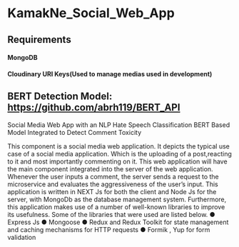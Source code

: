 # KamakNe_Social_Web_App
## Requirements

#### MongoDB
#### Cloudinary URI Keys(Used to manage medias used in development)

## BERT Detection Model: https://github.com/abrh119/BERT_API
Social Media Web App with an NLP Hate Speech Classification BERT Based Model Integrated to Detect Comment Toxicity

This component is a social media web application. It depicts the typical use case of a social media application. Which is the uploading of a post,reacting to it and
most importantly commenting on it. This web application will have the main component
integrated into the server of the web application. Whenever the user inputs a comment,
the server sends a request to the microservice and evaluates the aggressiveness of the
user’s input.
This application is written in NEXT Js for both the client and Node Js for the server, with
MongoDb as the database management system. Furthermore, this application makes use
of a number of well-known libraries to improve its usefulness. Some of the libraries that
were used are listed below.
● Express Js
● Mongoose
● Redux and Redux Toolkit for state management and caching mechanisms for HTTP requests
● Formik , Yup for form validation
